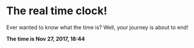 # The real time clock!

Ever wanted to know what the time is? Well, your journey is about to end!

**The time is Nov 27, 2017, 18:44**